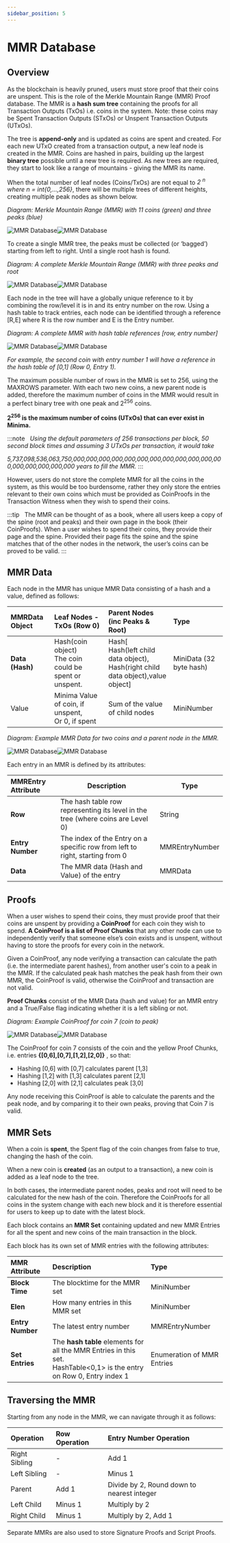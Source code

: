 ```yaml
---
sidebar_position: 5
---
```


# MMR Database

## Overview

As the blockchain is heavily pruned, users must store proof that their coins are unspent. This is the role of the Merkle Mountain Range (MMR) Proof database. The MMR is a **hash sum tree** containing the proofs for all Transaction Outputs (TxOs) i.e. coins in the system.
Note: these coins may be Spent Transaction Outputs (STxOs) or Unspent Transaction Outputs (UTxOs). 

The tree is **append-only** and is updated as coins are spent and created. For each new UTxO created from a transaction output, a new leaf node is created in the MMR. Coins are hashed in pairs, building up the largest **binary tree** possible until a new tree is required. As new trees are required, they start to look like a range of mountains - giving the MMR its name.

When the total number of leaf nodes (Coins/TxOs) are not equal to *2 <sup>n</sup> where n = int{*0,...,256*}*, there will be multiple trees of different heights, creating multiple peak nodes as shown below.

*Diagram: Merkle Mountain Range (MMR) with 11 coins (green) and three peaks (blue)*

![MMR Database](/img/learn/mMRDatabase1Lm.svg#gh-light-mode-only)![MMR Database](/img/learn/mMRDatabase1Dm.svg#gh-dark-mode-only)

To create a single MMR tree, the peaks must be collected (or ‘bagged’) starting from left to right. Until a single root hash is found.

*Diagram: A complete Merkle Mountain Range (MMR) with three peaks and root*

![MMR Database](/img/learn/mMRDatabase2Lm.svg#gh-light-mode-only)![MMR Database](/img/learn/mMRDatabase2Dm.svg#gh-dark-mode-only)

Each node in the tree will have a globally unique reference to it by combining the row/level it is in and its entry number on the row. Using a hash table to track entries, each node can be identified through a reference [R,E] where R is the row number and E is the Entry number. 

*Diagram: A complete MMR with hash table references [row, entry number]*

![MMR Database](/img/learn/mMRDatabase3Lm.svg#gh-light-mode-only)![MMR Database](/img/learn/mMRDatabase3Dm.svg#gh-dark-mode-only)

*For example, the second coin with entry number 1 will have a reference in the hash table of [0,1] (Row 0, Entry 1).*

The maximum possible number of rows in the MMR is set to 256, using the MAXROWS parameter. With each two new coins, a new parent node is added, therefore the maximum number of coins in the MMR would result in a perfect binary tree with one peak and 2<sup>256</sup> coins.

**2<sup>256</sup> is the maximum number of coins (UTxOs) that can ever exist in Minima.** 

:::note &nbsp;
*Using the default parameters of 256 transactions per block, 50 second block times and assuming 3 UTxOs per transaction, it would take*

*5,737,098,536,063,750,000,000,000,000,000,000,000,000,000,000,000,000,000,000,000,000,000 years to fill the MMR.*
:::

However, users do not store the complete MMR for all the coins in the system, as this would be too burdensome, rather they only store the entries relevant to their own coins which must be provided as CoinProofs in the Transaction Witness when they wish to spend their coins.

:::tip &nbsp;
The MMR can be thought of as a book, where all users keep a copy of the spine (root and peaks) and their own page in the book (their CoinProofs). When a user wishes to spend their coins, they provide their page and the spine. Provided their page fits the spine and the spine matches that of the other nodes in the network, the user’s coins can be proved to be valid. 
:::

## MMR Data

Each node in the MMR has unique MMR Data consisting of a hash and a value, defined as follows:

| MMRData Object | Leaf Nodes - TxOs (Row 0) | Parent Nodes (inc Peaks & Root) | Type |
| :-------------- | :------------------------- | :------------------------------- | :---- |
| **Data (Hash)** | Hash(coin object)<br />The coin could be spent or unspent. | Hash[<br />Hash(left child data object),<br />Hash(right child data object),value object] | MiniData (32 byte hash) |
| Value | Minima Value of coin, if<br /> unspent,<br />Or 0, if spent | Sum of the value of child nodes | MiniNumber |

*Diagram: Example MMR Data for two coins and a parent node in the MMR.*

![MMR Database](/img/learn/mMRDatabase4Lm.svg#gh-light-mode-only)![MMR Database](/img/learn/mMRDatabase4Dm.svg#gh-dark-mode-only)

Each entry in an MMR is defined by its attributes:

| MMREntry Attribute | Description | Type |
| :----------------- | ----------- | ---- |
| **Row** | The hash table row representing its level in the tree (where coins are Level 0) | String |
| **Entry Number** | The index of the Entry on a specific row from left to right, starting from 0 | MMREntryNumber |
| **Data** | The MMR data (Hash and Value) of the entry | MMRData |

## Proofs

When a user wishes to spend their coins, they must provide proof that their coins are unspent by providing a **CoinProof** for each coin they wish to spend. **A CoinProof is a list of Proof Chunks** that any other node can use to independently verify that someone else’s coin exists and is unspent, without having to store the proofs for every coin in the network.

Given a CoinProof, any node verifying a transaction can calculate the path (i.e. the intermediate parent hashes), from another user's coin to a peak in the MMR. If the calculated peak hash matches the peak hash from their own MMR, the CoinProof is valid, otherwise the CoinProof and transaction are not valid.

**Proof Chunks** consist of the MMR Data (hash and value) for an MMR entry and a True/False flag indicating whether it is a left sibling or not. 
 
*Diagram: Example CoinProof for coin 7 (coin to peak)*

![MMR Database](/img/learn/mMRDatabase5Lm.svg#gh-light-mode-only)![MMR Database](/img/learn/mMRDatabase5Dm.svg#gh-dark-mode-only)

The CoinProof for coin 7 consists of the coin and the yellow Proof Chunks, i.e. entries **{[0,6],[0,7],[1,2],[2,0]}** , so that:
- Hashing [0,6] with [0,7] calculates parent [1,3]
- Hashing [1,2] with [1,3] calculates parent [2,1]
- Hashing [2,0] with [2,1] calculates peak [3,0]

Any node receiving this CoinProof is able to calculate the parents and the peak node, and by comparing it to their own peaks, proving that Coin 7 is valid.

## MMR Sets

When a coin is **spent**, the Spent flag of the coin changes from false to true, changing the hash of the coin.

When a new coin is **created** (as an output to a transaction), a new coin is added as a leaf node to the tree.

In both cases, the intermediate parent nodes, peaks and root will need to be calculated for the new hash of the coin. Therefore the CoinProofs for all coins in the system change with each new block and it is therefore essential for users to keep up to date with the latest block. 

Each block contains an **MMR Set** containing updated and new MMR Entries for all the spent and new coins of the main transaction in the block. 

Each block has its own set of MMR entries with the following attributes: 

| MMR Attribute | Description | Type |
| :------------ | :---------- | :--- |
| **Block Time** | The blocktime for the MMR set | MiniNumber |
| **Elen** | How many entries in this MMR set | MiniNumber |
| **Entry Number** | The latest entry number | MMREntryNumber |
| **Set Entries** | The **hash table** elements for all the MMR Entries in this set.<br />HashTable<0,1> is the entry on Row 0, Entry index 1 | Enumeration of MMR Entries |

## Traversing the MMR

Starting from any node in the MMR, we can navigate through it as follows:

| Operation | Row Operation | Entry Number Operation |
| :-------- | :------------ | :--------------------- |
| Right Sibling | - | Add 1 |
| Left Sibling | - | Minus 1 |
| Parent | Add 1 | Divide by 2, Round down to nearest integer |
| Left Child | Minus 1 | Multiply by 2 |
| Right Child | Minus 1 | Multiply by 2, Add 1 |

Separate MMRs are also used to store Signature Proofs and Script Proofs.